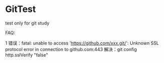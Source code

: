 # GitTest
test only for git study


FAQ:

1 错误：fatal: unable to access 'https://github.com/xxx.git/': Unknown SSL protocol error in connection to github.com:443
解决：git config http.sslVerify "false"